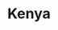 ---
title: Kenya
crosslinks:
- autotldr
- place
- AskReddit
- nottheonion
- ICT
- SoccerBetting
- Lawfare
- television
- AMAAggregator
- AskHistorians
- transformers
- Africa
- GreenLattice
- u_imguralbumbot
- MatatuCulture
- Physics
- youtubefactsbot
- Uganda
- GrMD
- youtubot
---